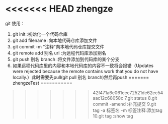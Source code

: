 <<<<<<< HEAD
zhengze
=======

git 使用：
1. git init :初始化一个代码仓库
2. git add filename :向本地代码仓库添加文件
3. git commit -m "注释"向本地代码仓库提交文件
4. git remote add 别名 url :为远程代码库添加别名
5. git push 别名 branch :将文件添加到代码库的某个分支
6. 如果远程代码库里的内容和本地代码库的内容不一致将会报错（Updates were rejected because the remote contains work that you do not have locally.）此时需要先pull(git pull 别名 branch)然后再push
=======
zhengzeTest
===========
>>>>>>> 42f471a6e061eec72521de62ec54aac12c68058c
7.git status
8.git commit -amend :补充提交
9.git tag -a 标签名 -m 标签注释:添加tag
10.git tag :show tag
